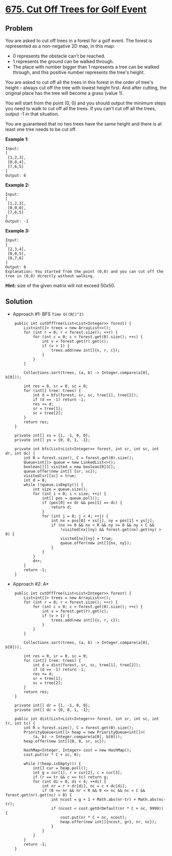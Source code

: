 # <a href=''>675. Cut Off Trees for Golf Event</a>

## Problem
You are asked to cut off trees in a forest for a golf event. The forest is represented as a non-negative 2D map, in this map:

- 0 represents the obstacle can't be reached.
- 1 represents the ground can be walked through.
- The place with number bigger than 1 represents a tree can be walked through, and this positive number represents the tree's height.

You are asked to cut off all the trees in this forest in the order of tree's height - always cut off the tree with lowest height 
first. And after cutting, the original place has the tree will become a grass (value 1).

You will start from the point (0, 0) and you should output the minimum steps you need to walk to cut off all the trees. If you can't 
cut off all the trees, output -1 in that situation.

You are guaranteed that no two trees have the same height and there is at least one tree needs to be cut off.

<strong>Example 1:</strong>
```
Input: 
[
 [1,2,3],
 [0,0,4],
 [7,6,5]
]
Output: 6
```

<strong>Example 2:</strong>
```
Input: 
[
 [1,2,3],
 [0,0,0],
 [7,6,5]
]
Output: -1
```

<strong>Example 3:</strong>
```
Input: 
[
 [2,3,4],
 [0,0,5],
 [8,7,6]
]
Output: 6
Explanation: You started from the point (0,0) and you can cut off the tree in (0,0) directly without walking.
```

<strong>Hint:</strong> size of the given matrix will not exceed 50x50.

## Solution
- Approach #1: BFS ```Time O((RC)^2)```
```
    public int cutOffTree(List<List<Integer>> forest) {
        List<int[]> trees = new ArrayList<>();
        for (int r = 0; r < forest.size(); ++r) {
            for (int c = 0; c < forest.get(0).size(); ++c) {
                int v = forest.get(r).get(c);
                if (v > 1) {
                    trees.add(new int[]{v, r, c});
                }
            }
        }
        
        Collections.sort(trees, (a, b) -> Integer.compare(a[0], b[0]));
        
        int res = 0, sr = 0, sc = 0;
        for (int[] tree: trees) {
            int d = bfs(forest, sr, sc, tree[1], tree[2]);
            if (d == -1) return -1;
            res += d;
            sr = tree[1];
            sc = tree[2];
        }
        return res;
    }
    
    private int[] xs = {1, -1, 0, 0};
    private int[] ys = {0, 0, 1, -1};
    
    private int bfs(List<List<Integer>> forest, int sr, int sc, int dr, int dc) {
        int R = forest.size(), C = forest.get(0).size();
        Queue<int[]> queue = new LinkedList<>();
        boolean[][] visited = new boolean[R][C];
        queue.offer(new int[] {sr, sc});
        visited[sr][sc] = true;
        int d = 0;
        while (!queue.isEmpty()) {
            int size = queue.size();
            for (int i = 0; i < size; ++i) {
                int[] pos = queue.poll();
                if (pos[0] == dr && pos[1] == dc) {
                    return d;
                }
                for (int j = 0; j < 4; ++j) {
                    int nx = pos[0] + xs[j], ny = pos[1] + ys[j];
                    if (nx >= 0 && nx < R && ny >= 0 && ny < C && 
                        !visited[nx][ny] && forest.get(nx).get(ny) > 0) {
                        visited[nx][ny] = true;
                        queue.offer(new int[]{nx, ny});
                    }
                }
            }
            d++;
        }
        return -1;
    }
```

- Approach #2: A*
```
    public int cutOffTree(List<List<Integer>> forest) {
        List<int[]> trees = new ArrayList<>();
        for (int r = 0; r < forest.size(); ++r) {
            for (int c = 0; c < forest.get(0).size(); ++c) {
                int v = forest.get(r).get(c);
                if (v > 1) {
                    trees.add(new int[]{v, r, c});
                }
            }
        }
        
        Collections.sort(trees, (a, b) -> Integer.compare(a[0], b[0]));
        
        int res = 0, sr = 0, sc = 0;
        for (int[] tree: trees) {
            int d = dist(forest, sr, sc, tree[1], tree[2]);
            if (d == -1) return -1;
            res += d;
            sr = tree[1];
            sc = tree[2];
        }
        return res;
    }
    
    private int[] dr = {1, -1, 0, 0};
    private int[] dc = {0, 0, 1, -1};
    
    public int dist(List<List<Integer>> forest, int sr, int sc, int tr, int tc) {
        int R = forest.size(), C = forest.get(0).size();
        PriorityQueue<int[]> heap = new PriorityQueue<int[]>(
            (a, b) -> Integer.compare(a[0], b[0]));
        heap.offer(new int[]{0, 0, sr, sc});

        HashMap<Integer, Integer> cost = new HashMap();
        cost.put(sr * C + sc, 0);

        while (!heap.isEmpty()) {
            int[] cur = heap.poll();
            int g = cur[1], r = cur[2], c = cur[3];
            if (r == tr && c == tc) return g;
            for (int di = 0; di < 4; ++di) {
                int nr = r + dr[di], nc = c + dc[di];
                if (0 <= nr && nr < R && 0 <= nc && nc < C && forest.get(nr).get(nc) > 0) {
                    int ncost = g + 1 + Math.abs(nr-tr) + Math.abs(nc-tr);
                    if (ncost < cost.getOrDefault(nr * C + nc, 9999)) {
                        cost.put(nr * C + nc, ncost);
                        heap.offer(new int[]{ncost, g+1, nr, nc});
                    }
                }
            }
        }
        return -1;
    }
```
 
